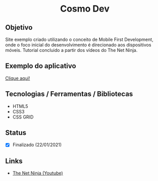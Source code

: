 <h1 align="center">Cosmo Dev</h1>

## Objetivo
Site exemplo criado utilizando o conceito de Mobile First Development, onde o foco inicial do desenvolvimento é direcionado aos dispositivos móveis. Tutorial concluido a partir dos vídeos do The Net Ninja.

## Exemplo do aplicativo
[Clique aqui!](https://paulo-hst.github.io/mobile-first-cosmo-dev/)

## Tecnologias / Ferramentas / Bibliotecas
- HTML5
- CSS3
- CSS GRID

## Status
- [x] Finalizado (22/01/2021)

## Links
- [The Net Ninja (Youtube)](https://www.youtube.com/channel/UCW5YeuERMmlnqo4oq8vwUpg)
